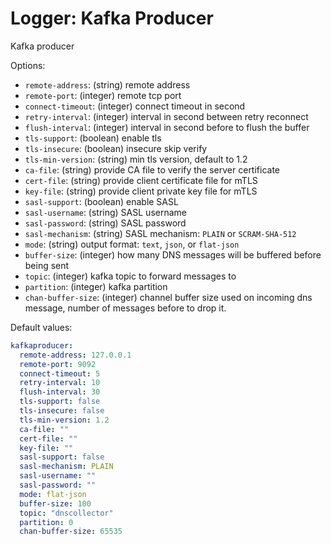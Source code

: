 # Logger: Kafka Producer

Kafka producer

Options:

- `remote-address`: (string) remote address
- `remote-port`: (integer) remote tcp port
- `connect-timeout`: (integer) connect timeout in second
- `retry-interval`: (integer) interval in second between retry reconnect
- `flush-interval`: (integer) interval in second before to flush the buffer
- `tls-support`: (boolean) enable tls
- `tls-insecure`: (boolean) insecure skip verify
- `tls-min-version`: (string) min tls version, default to 1.2
- `ca-file`: (string) provide CA file to verify the server certificate
- `cert-file`: (string) provide client certificate file for mTLS
- `key-file`: (string) provide client private key file for mTLS
- `sasl-support`: (boolean) enable SASL
- `sasl-username`: (string) SASL username
- `sasl-password`: (string) SASL password
- `sasl-mechanism`: (string) SASL mechanism: `PLAIN` or `SCRAM-SHA-512`
- `mode`: (string)  output format: `text`, `json`, or `flat-json`
- `buffer-size`: (integer) how many DNS messages will be buffered before being sent
- `topic`: (integer) kafka topic to forward messages to
- `partition`: (integer) kafka partition
- `chan-buffer-size`: (integer) channel buffer size used on incoming dns message, number of messages before to drop it.

Default values:

```yaml
kafkaproducer:
  remote-address: 127.0.0.1
  remote-port: 9092
  connect-timeout: 5
  retry-interval: 10
  flush-interval: 30
  tls-support: false
  tls-insecure: false
  tls-min-version: 1.2
  ca-file: ""
  cert-file: ""
  key-file: ""
  sasl-support: false
  sasl-mechanism: PLAIN
  sasl-username: ""
  sasl-password: ""
  mode: flat-json
  buffer-size: 100
  topic: "dnscollector"
  partition: 0
  chan-buffer-size: 65535
```
